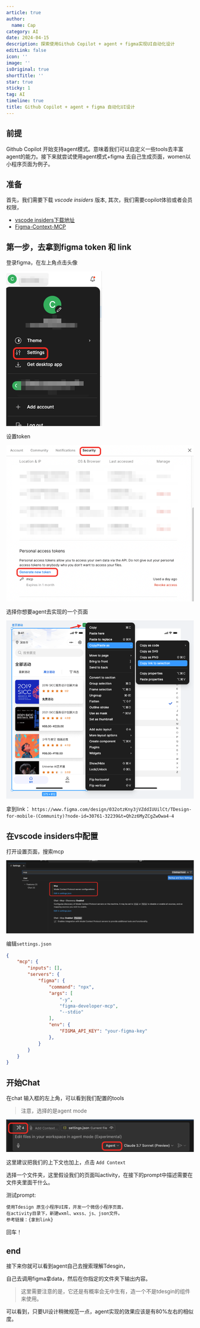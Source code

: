 ```yaml
---
article: true
author: 
  name: Cap
category: AI
date: 2024-04-15
description: 探索使用Github Copilot + agent + figma实现UI自动化设计
editLink: false
icon: ''
image: ''
isOriginal: true
shortTitle: ''
star: true
sticky: 1
tag: AI
timeline: true
title: Github Copilot + agent + figma 自动化UI设计
---
```


## 前提

Github Copilot 开始支持agent模式。意味着我们可以自定义一些tools去丰富agent的能力。接下来就尝试使用agent模式+figma 去自己生成页面，women以小程序页面为例子。

## 准备

首先，我们需要下载 *vscode insiders* 版本,
其次，我们需要copilot体验或者会员权限，

- [vscode insiders下载地址](https://code.visualstudio.com/insiders/)
- [Figma-Context-MCP](https://github.com/GLips/Figma-Context-MCP)

## 第一步，去拿到figma token 和 link

登录figma，在左上角点击头像

![alt ](image.png)

设置token

![alt text](image-1.png)

选择你想要agent去实现的一个页面

![alt text](image-4.png)

拿到link： `https://www.figma.com/design/032otzKny3jVZddIUUilCt/TDesign-for-mobile-(Community)?node-id=30761-32239&t=Qh2z6MyZCgZwOwa4-4`

## 在vscode insiders中配置

打开设置页面，搜索mcp

![alt text](image-2.png)

编辑`settings.json`

```json
{
    "mcp": {
        "inputs": [],
        "servers": {
            "figma": {
                "command": "npx",
                "args": [
                    "-y",
                    "figma-developer-mcp",
                    "--stdio"
                ],
                "env": {
                    "FIGMA_API_KEY": "your-figma-key"
                },
            }
        }
    }
}
```

## 开始Chat

在chat 输入框的左上角，可以看到我们配置的tools

> 注意，选择的是agent mode

![alt text](image-3.png)

这里建议把我们的上下文也加上，点击 `Add Context`

选择一个文件夹，这里假设我们的页面叫activity，在接下的prompt中描述需要在文件夹里面干什么。

测试prompt:

```js
使用Tdesign 原生小程序UI库，开发一个微信小程序页面，
在activity目录下，新建wxml、wxss、js、json文件。
参考链接：{拿到link}

```

回车！

## end

接下来你就可以看到agent自己去搜索理解Tdesgin，

自己去调用figma拿data，然后在你指定的文件夹下输出内容。

> 这里需要注意的是，它还是有概率会无中生有，造一个不是tdesgin的组件来使用。

可以看到，只要UI设计稍微规范一点，agent实现的效果应该是有80%左右的相似度。
